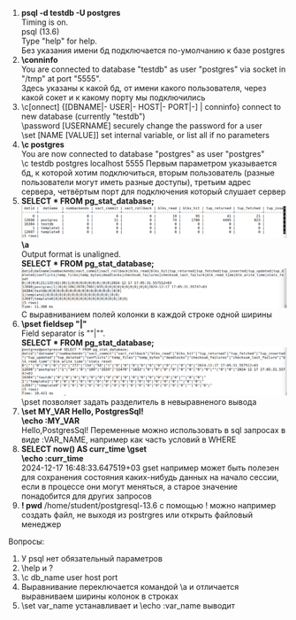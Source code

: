 1) **psql -d testdb -U postgres**\
   Timing is on.\
   psql (13.6)\
   Type "help" for help.\
Без указания имени бд подключается по-умолчанию к базе postgres
2) **\conninfo**\
   You are connected to database "testdb" as user "postgres" via socket in "/tmp" at port "5555".\
Здесь указаны к какой бд, от имени какого пользователя, через какой сокет и к какому порту мы подключились
3) \c[onnect] {[DBNAME|- USER|- HOST|- PORT|-] | conninfo}
   connect to new database (currently "testdb")\
   \password [USERNAME]   securely change the password for a user\
   \set [NAME [VALUE]]    set internal variable, or list all if no parameters
4) **\c postgres**\
    You are now connected to database "postgres" as user "postgres"\
   \c testdb postgres localhost 5555
Первым параметром указывается бд, к которой хотим подключиться, вторым пользователь (разные пользователи могут иметь разные доступы), третьим адрес сервера, четвёртым порт для подключения который слушает сервер
5) **SELECT * FROM pg_stat_database;**\
![img_12.png](img_12.png)\
**\a**\
Output format is unaligned.\
**SELECT * FROM pg_stat_database;**\
![img_13.png](img_13.png)
С выравниванием полей колонки в каждой строке одной ширины
6) **\pset fieldsep "|"**\
   Field separator is ""|"".\
**SELECT * FROM pg_stat_database;**\
![img_14.png](img_14.png)\
\pset позволяет задать разделитель в невыравненого вывода 
7) **\set MY_VAR Hello, PostgresSql!**\
**\echo :MY_VAR**\
Hello,PostgresSql!
Переменные можно использовать в sql запросах в виде :VAR_NAME, например как часть условий в WHERE
8) **SELECT now() AS curr_time \gset**\
**\echo :curr_time**\
2024-12-17 16:48:33.647519+03
gset например может быть полезен для сохранения состояния каких-нибудь данных на начало сессии, если в процессе они могут меняться, а старое значение понадобится для других запросов
9) **\! pwd**
/home/student/postgresql-13.6
с помощью \! можно например создать файл, не выходя из postrgres или открыть файловый менеджер

Вопросы:
1) У psql нет обязательный параметров
2) \help и \?
3) \c db_name user host port
4) Выравнивание переключается командой \a и отличается выравниваем ширины колонок в строках
5) \set var_name устанавливает и \echo :var_name выводит